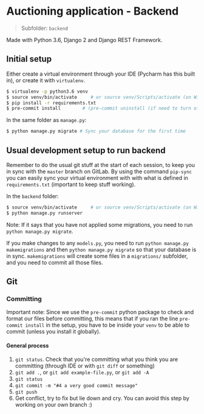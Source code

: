 # Auctioning application - Backend

> Subfolder: `backend`

Made with Python 3.6, Django 2 and Django REST Framework.

## Initial setup

Either create a virtual environment through your IDE (Pycharm has this built in),
or create it with `virtualenv`.

```sh
$ virtualenv -p python3.6 venv
$ source venv/bin/activate     # or source venv/Scripts/activate (on Windows)
$ pip install -r requirements.txt
$ pre-commit install        # (pre-commit uninstall (if need to turn off))
```

In the same folder as `manage.py`:

```sh
$ python manage.py migrate # Sync your database for the first time
```

## Usual development setup to run backend

Remember to do the usual git stuff at the start of each session, to keep you in sync with the `master` branch on GitLab. By using the command `pip-sync` you can easily sync your virtual environment with with what is defined in `requirements.txt` (important to keep stuff working).

In the `backend` folder:

```sh
$ source venv/bin/activate     # or source venv/Scripts/activate (on Windows)
$ python manage.py runserver
```

Note: If it says that you have not applied some migrations, you need to
run `python manage.py migrate`.

If you make changes to any `models.py`, you need to run `python manage.py makemigrations` and then `python manage.py migrate` so that your database is in sync. `makemigrations` will create some files in a `migrations/` subfolder, and you need to commit all those files.

## Git

### Committing

Important note: Since we use the `pre-commit` python package to check and format our files before
committing, this means that if you ran the line `pre-commit install` in the
setup, you have to be inside your `venv` to be able to commit (unless you install it globally).

#### General process

1. `git status`. Check that you're committing what you think you are committing (through IDE or with `git diff` or something)
2. `git add .`, or `git add example-file.py`, or `git add -A`
3. `git status`
4. `git commit -m "#4 a very good commit message"`
5. `git push`
6. Get conflict, try to fix but lie down and cry. You can avoid this step by working on
   your own branch :)
